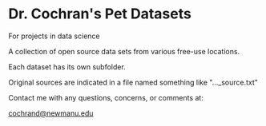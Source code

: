 # Dr. Cochran's Pet Datasets

For projects in data science

A collection of open source data sets from various free-use locations. 

Each dataset has its own subfolder.

Original sources are indicated in a file named something like "..._source.txt"

Contact me with any questions, concerns, or comments at:

cochrand@newmanu.edu
